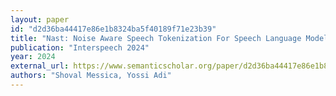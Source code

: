 ```yaml
---
layout: paper
id: "d2d36ba44417e86e1b8324ba5f40189f71e23b39"
title: "Nast: Noise Aware Speech Tokenization For Speech Language Models"
publication: "Interspeech 2024"
year: 2024
external_url: https://www.semanticscholar.org/paper/d2d36ba44417e86e1b8324ba5f40189f71e23b39
authors: "Shoval Messica, Yossi Adi"
---
```

